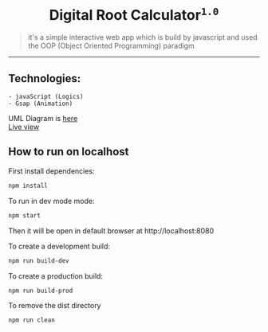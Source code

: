 <h1 align="center">Digital Root Calculator<sup><code>1.0</code></sup></h1>

> it's a simple interactive web app which is build by javascript and used the OOP (Object Oriented Programming) paradigm

---

## Technologies:

    - javaScript (Logics)
    - Gsap (Animation)

UML Diagram is [here](https://app.diagrams.net/?src=about#Hfahimfaisaal%2FdigitalRootCalculator%2Fmaster%2FUML.drawio)
<br />
[Live view](https://digitalrootcalculator.netlify.app//)

## How to run on localhost

First install dependencies:

```sh
npm install
```

To run in dev mode mode:

```sh
npm start
```

Then it will be open in default browser at http://localhost:8080

To create a development build:

```sh
npm run build-dev
```

To create a production build:

```sh
npm run build-prod
```

To remove the dist directory

```sh
npm run clean
```
